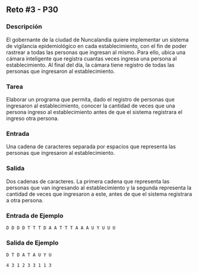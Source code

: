 ## Reto #3 - P30

### Descripción

El gobernante de la ciudad de Nuncalandia quiere implementar un sistema
de vigilancia epidemiológico en cada establecimiento, con el fin de
poder rastrear a todas las personas que ingresan al mismo. Para ello,
ubica una cámara inteligente que registra cuantas veces ingresa una
persona al establecimiento.  Al final del día, la cámara tiene registro
de todas las personas que ingresaron al establecimiento.

### Tarea

Elaborar un programa que permita, dado el registro de personas que
ingresaron al establecimiento, conocer la cantidad de veces que una
persona ingreso al establecimiento antes de que el sistema registrara el
ingreso otra persona.

### Entrada

Una cadena de caracteres separada por espacios que representa las
personas que ingresaron al establecimiento.

### Salida

Dos cadenas de caracteres. La primera cadena que representa las personas
que van ingresando al establecimiento y la segunda representa la
cantidad de veces que ingresaron a este, antes de que el sistema
registrara a otra persona.

### Entrada de Ejemplo

```
D D D D T T T D A A T T T A A A U Y U U U
```

### Salida de Ejemplo
```
D T D A T A U Y U

4 3 1 2 3 3 1 1 3
```

